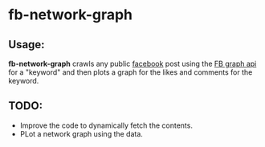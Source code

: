 fb-network-graph
================================
       
Usage:
----------

**fb-network-graph**  crawls any public [facebook](https://www.facebook.com/) post using the [FB graph api](https://developers.facebook.com/docs/graph-api/) for a "keyword" and then plots a graph for the likes and comments for the keyword.

TODO:
------
*  Improve the code to dynamically fetch the contents.
*  PLot a network graph using the data.

